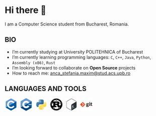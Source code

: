 # Hi there 👋
I am a Computer Science student from Bucharest, Romania.

## BIO

- I’m currently studying at University POLITEHNICA of Bucharest
- I’m currently learning programming languages: `C`, `C++`, `Java`, `Python`, `Assembly (x86)`, `Rust`
- I’m looking forward to collaborate on **Open Source** projects
- How to reach me: anca_stefania.maxim@stud.acs.upb.ro

## LANGUAGES AND TOOLS

<div>
  <img src="https://github.com/devicons/devicon/blob/master/icons/c/c-original.svg" title="C" alt="C" width="40" height="40"/>&nbsp;
  <img src="https://github.com/devicons/devicon/blob/master/icons/cplusplus/cplusplus-original.svg" title="C++" alt="C++" width="40" height="40"/>&nbsp;
  <img src="https://github.com/devicons/devicon/blob/master/icons/python/python-original.svg" title="Python" alt="Python" width="40" height="40"/>&nbsp;
  <img src="https://github.com/devicons/devicon/blob/master/icons/rust/rust-original.svg" title="rust" alt="rust" width="40" height="40"/>&nbsp;
  <img src="https://github.com/devicons/devicon/blob/master/icons/bash/bash-original.svg" title="bash" alt="bash" width="40" height="40"/>&nbsp;
  <img src="https://github.com/devicons/devicon/blob/master/icons/git/git-original-wordmark.svg" title="Git" alt="Git" width="40" height="40"/>&nbsp;
</div>

<!---
ancamaxim/ancamaxim is a ✨ special ✨ repository because its README.md (this file) appears on your GitHub profile.
You can click the Preview link to take a look at your changes.
--->
